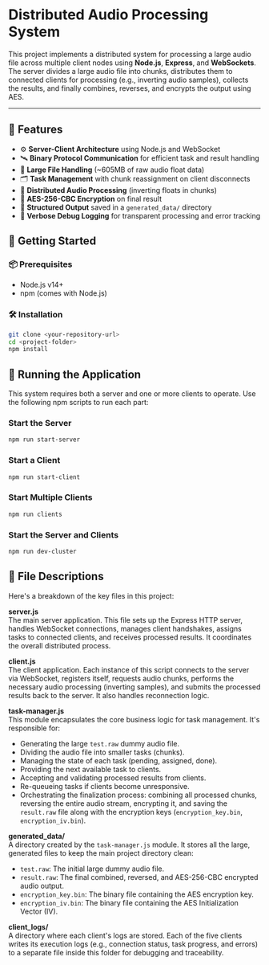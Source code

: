 # Distributed Audio Processing System

This project implements a distributed system for processing a large audio file across multiple client nodes using **Node.js**, **Express**, and **WebSockets**. The server divides a large audio file into chunks, distributes them to connected clients for processing (e.g., inverting audio samples), collects the results, and finally combines, reverses, and encrypts the output using AES.

---

## 🧠 Features

- ⚙️ **Server-Client Architecture** using Node.js and WebSocket
- 🛰️ **Binary Protocol Communication** for efficient task and result handling
- 📂 **Large File Handling** (~605MB of raw audio float data)
- 🗂️ **Task Management** with chunk reassignment on client disconnects
- 🧮 **Distributed Audio Processing** (inverting floats in chunks)
- 🔐 **AES-256-CBC Encryption** on final result
- 📜 **Structured Output** saved in a `generated_data/` directory
- 🐞 **Verbose Debug Logging** for transparent processing and error tracking

## 🚀 Getting Started

### 📦 Prerequisites

- Node.js v14+
- npm (comes with Node.js)

### 🛠️ Installation

```bash
git clone <your-repository-url>
cd <project-folder>
npm install
```

## 🏃 Running the Application

This system requires both a server and one or more clients to operate. Use the following npm scripts to run each part:

### Start the Server

```bash
npm run start-server
```

### Start a Client

```bash
npm run start-client
```

### Start Multiple Clients

```bash
npm run clients
```

### Start the Server and Clients

```bash
npm run dev-cluster
```

## 📂 File Descriptions

Here's a breakdown of the key files in this project:

**server.js**  
The main server application. This file sets up the Express HTTP server, handles WebSocket connections, manages client handshakes, assigns tasks to connected clients, and receives processed results. It coordinates the overall distributed process.

**client.js**  
The client application. Each instance of this script connects to the server via WebSocket, registers itself, requests audio chunks, performs the necessary audio processing (inverting samples), and submits the processed results back to the server. It also handles reconnection logic.

**task-manager.js**  
This module encapsulates the core business logic for task management. It's responsible for:

- Generating the large `test.raw` dummy audio file.
- Dividing the audio file into smaller tasks (chunks).
- Managing the state of each task (pending, assigned, done).
- Providing the next available task to clients.
- Accepting and validating processed results from clients.
- Re-queueing tasks if clients become unresponsive.
- Orchestrating the finalization process: combining all processed chunks, reversing the entire audio stream, encrypting it, and saving the `result.raw` file along with the encryption keys (`encryption_key.bin`, `encryption_iv.bin`).

**generated_data/**  
A directory created by the `task-manager.js` module. It stores all the large, generated files to keep the main project directory clean:

- `test.raw`: The initial large dummy audio file.
- `result.raw`: The final combined, reversed, and AES-256-CBC encrypted audio output.
- `encryption_key.bin`: The binary file containing the AES encryption key.
- `encryption_iv.bin`: The binary file containing the AES Initialization Vector (IV).

**client_logs/**  
A directory where each client's logs are stored. Each of the five clients writes its execution logs (e.g., connection status, task progress, and errors) to a separate file inside this folder for debugging and traceability.
